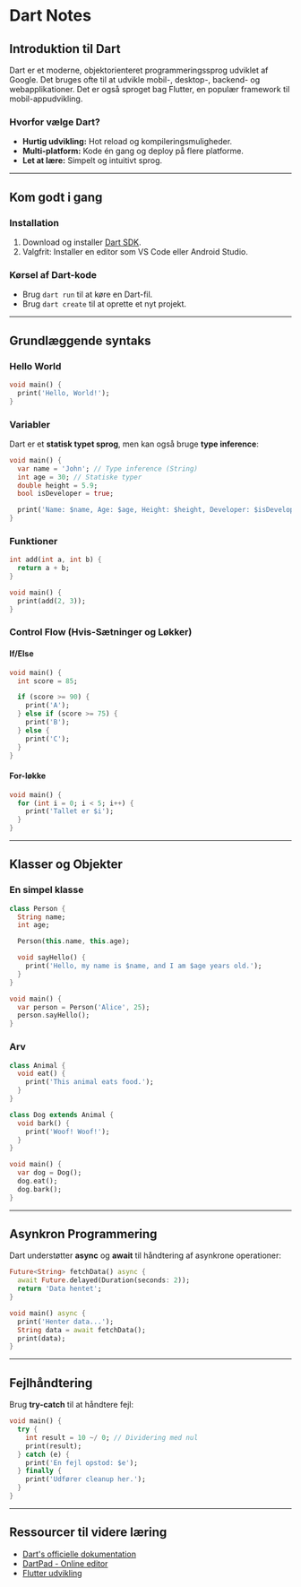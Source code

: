 # Dart Notes

## Introduktion til Dart
Dart er et moderne, objektorienteret programmeringssprog udviklet af Google. Det bruges ofte til at udvikle mobil-, desktop-, backend- og webapplikationer. Det er også sproget bag Flutter, en populær framework til mobil-appudvikling.

### Hvorfor vælge Dart?
- **Hurtig udvikling:** Hot reload og kompileringsmuligheder.
- **Multi-platform:** Kode én gang og deploy på flere platforme.
- **Let at lære:** Simpelt og intuitivt sprog.

---

## Kom godt i gang
### Installation
1. Download og installer [Dart SDK](https://dart.dev/get-dart).
2. Valgfrit: Installer en editor som VS Code eller Android Studio.

### Kørsel af Dart-kode
- Brug `dart run` til at køre en Dart-fil.
- Brug `dart create` til at oprette et nyt projekt.

---

## Grundlæggende syntaks
### Hello World
```dart
void main() {
  print('Hello, World!');
}
```

### Variabler
Dart er et **statisk typet sprog**, men kan også bruge **type inference**:
```dart
void main() {
  var name = 'John'; // Type inference (String)
  int age = 30; // Statiske typer
  double height = 5.9;
  bool isDeveloper = true;

  print('Name: $name, Age: $age, Height: $height, Developer: $isDeveloper');
}
```

### Funktioner
```dart
int add(int a, int b) {
  return a + b;
}

void main() {
  print(add(2, 3));
}
```

### Control Flow (Hvis-Sætninger og Løkker)
#### If/Else
```dart
void main() {
  int score = 85;

  if (score >= 90) {
    print('A');
  } else if (score >= 75) {
    print('B');
  } else {
    print('C');
  }
}
```

#### For-løkke
```dart
void main() {
  for (int i = 0; i < 5; i++) {
    print('Tallet er $i');
  }
}
```

---

## Klasser og Objekter
### En simpel klasse
```dart
class Person {
  String name;
  int age;

  Person(this.name, this.age);

  void sayHello() {
    print('Hello, my name is $name, and I am $age years old.');
  }
}

void main() {
  var person = Person('Alice', 25);
  person.sayHello();
}
```

### Arv
```dart
class Animal {
  void eat() {
    print('This animal eats food.');
  }
}

class Dog extends Animal {
  void bark() {
    print('Woof! Woof!');
  }
}

void main() {
  var dog = Dog();
  dog.eat();
  dog.bark();
}
```

---

## Asynkron Programmering
Dart understøtter **async** og **await** til håndtering af asynkrone operationer:

```dart
Future<String> fetchData() async {
  await Future.delayed(Duration(seconds: 2));
  return 'Data hentet';
}

void main() async {
  print('Henter data...');
  String data = await fetchData();
  print(data);
}
```

---

## Fejlhåndtering
Brug **try-catch** til at håndtere fejl:
```dart
void main() {
  try {
    int result = 10 ~/ 0; // Dividering med nul
    print(result);
  } catch (e) {
    print('En fejl opstod: $e');
  } finally {
    print('Udfører cleanup her.');
  }
}
```

---

## Ressourcer til videre læring
- [Dart's officielle dokumentation](https://dart.dev)
- [DartPad - Online editor](https://dartpad.dev)
- [Flutter udvikling](https://flutter.dev)
